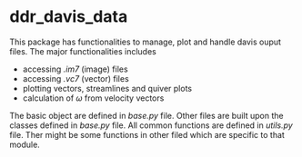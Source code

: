 # ddr_davis_data

This package has functionalities to manage, plot and handle davis ouput files. The major functionalities includes
- accessing *.im7* (image) files
- accessing *.vc7* (vector) files
- plotting vectors, streamlines and quiver plots
- calculation of $\omega$ from velocity vectors

The basic object are defined in *base.py* file. Other files are built upon the classes defined in *base.py* file.
All common functions are defined in *utils.py* file. Ther might be some functions in other filed which are specific to that module.
